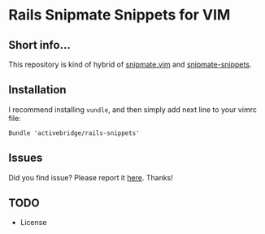 Rails Snipmate Snippets for VIM
========================

Short info...
-------------

This repository is kind of hybrid of [snipmate.vim](https://github.com/msanders/snipmate.vim) and [snipmate-snippets](https://github.com/scrooloose/snipmate-snippets).

Installation
------------

I recommend installing `vundle`, and
then simply add next line to your vimrc file:

    Bundle 'activebridge/rails-snippets'

Issues
------

Did you find issue?
Please report it [here](https://github.com/activebrdige/rails-snippets/issues).
Thanks!

TODO
----
* License
